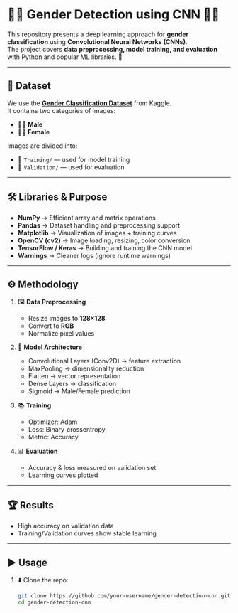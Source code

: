# 👨‍💻 Gender Detection using CNN 🧠📸

This repository presents a deep learning approach for **gender classification** using **Convolutional Neural Networks (CNNs)**.  
The project covers **data preprocessing, model training, and evaluation** with Python and popular ML libraries. 🚀

---

## 📂 Dataset

We use the **[Gender Classification Dataset](https://www.kaggle.com/datasets/cashutosh/gender-classification-dataset)** from Kaggle.  
It contains two categories of images:

- 👨🏻 **Male**  
- 👩🏻 **Female**

Images are divided into:
- 📁 `Training/` — used for model training  
- 📁 `Validation/` — used for evaluation  

---

## 🛠️ Libraries & Purpose

-  **NumPy** → Efficient array and matrix operations  
-  **Pandas** → Dataset handling and preprocessing support  
-  **Matplotlib** → Visualization of images + training curves  
-  **OpenCV (cv2)** → Image loading, resizing, color conversion  
-  **TensorFlow / Keras** → Building and training the CNN model  
-  **Warnings** → Cleaner logs (ignore runtime warnings)  

---

## ⚙️ Methodology

1. 🖼️ **Data Preprocessing**
   - Resize images to **128×128**
   - Convert to **RGB**
   - Normalize pixel values  

2. 🧩 **Model Architecture**
   -  Convolutional Layers (Conv2D) → feature extraction  
   -  MaxPooling → dimensionality reduction  
   -  Flatten → vector representation  
   -  Dense Layers → classification  
   -  Sigmoid → Male/Female prediction  

3. 📚 **Training**
   - Optimizer:  Adam  
   - Loss:  Binary_crossentropy  
   - Metric:  Accuracy  

4. 📊 **Evaluation**
   - Accuracy & loss measured on validation set  
   -  Learning curves plotted  

---

## 🏆 Results

-  High accuracy on validation data  
-  Training/Validation curves show stable learning  

---

## ▶️ Usage

1. ⬇️ Clone the repo:
   ```bash
   git clone https://github.com/your-username/gender-detection-cnn.git
   cd gender-detection-cnn
